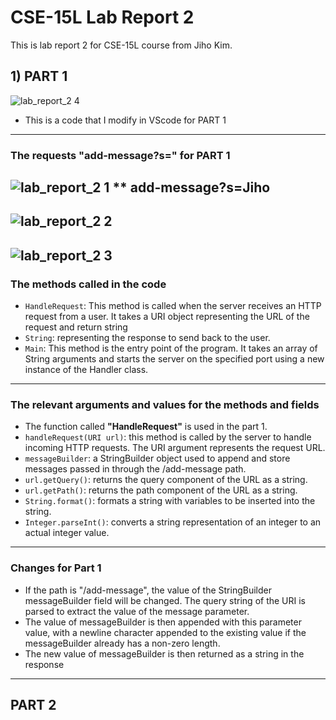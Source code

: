 # CSE-15L Lab Report 2
This is lab report 2 for CSE-15L course from Jiho Kim.
## 1) PART 1
![lab_report_2 4](https://user-images.githubusercontent.com/129816454/233743743-c036a90f-0e5a-4103-b29d-6ec3fefd925b.png)
* This is a code that I modify in VScode for PART 1
---
### The requests "add-message?s=<string>" for PART 1
![lab_report_2 1](https://user-images.githubusercontent.com/129816454/233746955-bfa94262-b81d-4291-9acd-ce2c81dcdf75.png)
** add-message?s=Jiho
---
![lab_report_2 2](https://user-images.githubusercontent.com/129816454/233747190-1ca335ea-396e-4c00-93bc-524772227c68.png) 
--- 
![lab_report_2 3](https://user-images.githubusercontent.com/129816454/233747363-ce236fb2-86fc-4e49-a84d-c156cb0181d5.png)
---
### The methods called in the code
* `HandleRequest`: This method is called when the server receives an HTTP request from a user. It takes a URI object representing the URL of the request and return string    
* `String`: representing the response to send back to the user.
* `Main`: This method is the entry point of the program. It takes an array of String arguments and starts the server on the specified port using a new instance of the Handler class.
---
### The relevant arguments and values for the methods and fields
* The function called **"HandleRequest"** is used in the part 1.
* `handleRequest(URI url)`: this method is called by the server to handle incoming HTTP requests. The URI argument represents the request URL. 
* `messageBuilder`: a StringBuilder object used to append and store messages passed in through the /add-message path.
* `url.getQuery()`: returns the query component of the URL as a string.
* `url.getPath()`: returns the path component of the URL as a string.
* `String.format()`: formats a string with variables to be inserted into the string.
* `Integer.parseInt()`: converts a string representation of an integer to an actual integer value.
---
### Changes for Part 1
* If the path is "/add-message", the value of the StringBuilder messageBuilder field will be changed. The query string of the URI is parsed to extract the value of the message parameter. 
* The value of messageBuilder is then appended with this parameter value, with a newline character appended to the existing value if the messageBuilder already has a non-zero length. 
* The new value of messageBuilder is then returned as a string in the response
---
## PART 2








